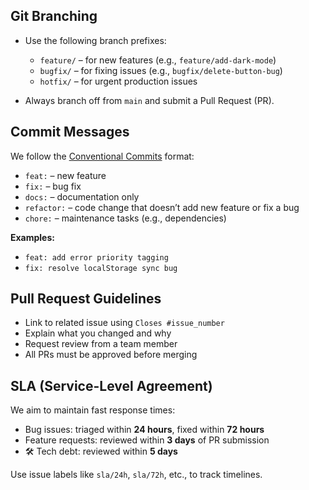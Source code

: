## Git Branching

- Use the following branch prefixes:
  - `feature/` – for new features (e.g., `feature/add-dark-mode`)
  - `bugfix/` – for fixing issues (e.g., `bugfix/delete-button-bug`)
  - `hotfix/` – for urgent production issues

- Always branch off from `main` and submit a Pull Request (PR).

## Commit Messages

We follow the [Conventional Commits](https://www.conventionalcommits.org/) format:

- `feat:` – new feature
- `fix:` – bug fix
- `docs:` – documentation only
- `refactor:` – code change that doesn’t add new feature or fix a bug
- `chore:` – maintenance tasks (e.g., dependencies)

**Examples:**
- `feat: add error priority tagging`
- `fix: resolve localStorage sync bug`

## Pull Request Guidelines

- Link to related issue using `Closes #issue_number`
- Explain what you changed and why
- Request review from a team member
- All PRs must be approved before merging

## SLA (Service-Level Agreement)

We aim to maintain fast response times:

-  Bug issues: triaged within **24 hours**, fixed within **72 hours**
-  Feature requests: reviewed within **3 days** of PR submission
- 🛠 Tech debt: reviewed within **5 days**

Use issue labels like `sla/24h`, `sla/72h`, etc., to track timelines.
